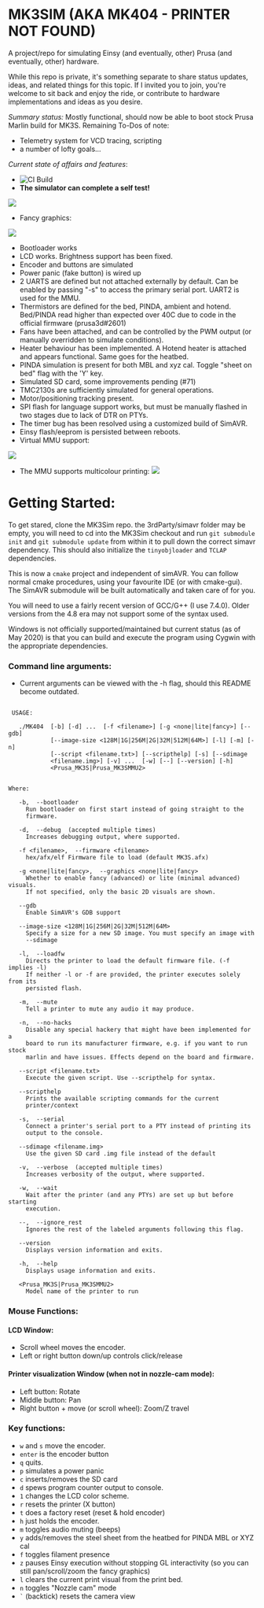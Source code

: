 # MK3SIM (AKA MK404 - PRINTER NOT FOUND)
A project/repo for simulating Einsy (and eventually, other) Prusa (and eventually, other) hardware.

While this repo is private, it's something separate to share status updates, ideas, and related things for this topic. If I invited you to join, you're welcome to sit back and enjoy the ride, or contribute to hardware implementations and ideas as you desire.

*Summary status:* Mostly functional, should now be able to boot stock Prusa Marlin build for MK3S.
Remaining To-Dos of note:
- Telemetry system for VCD tracing, scripting
- a number of lofty goals...

*Current state of affairs and features*:
- ![CI Build](https://github.com/vintagepc/MK3SIM/workflows/CI%20Build/badge.svg)
- **The simulator can complete a self test!**


![](https://user-images.githubusercontent.com/53943260/80157964-63404880-8595-11ea-9bfe-55668a0d4807.png)

- Fancy graphics:

![](images/Advanced_gfx.png)

- Bootloader works
- LCD works. Brightness support has been fixed.
- Encoder and buttons are simulated
- Power panic (fake button) is wired up
- 2 UARTS are defined but not attached externally by default. Can be enabled by passing "-s" to access the primary serial port. UART2 is used for the MMU.
- Thermistors are defined for the bed, PINDA, ambient and hotend. Bed/PINDA read higher than expected over 40C due to code in the official firmware (prusa3d#2601)
- Fans have been attached, and can be controlled by the PWM output (or manually overridden to simulate conditions).
- Heater behaviour has been implemented. A Hotend heater is attached and appears functional. Same goes for the heatbed.
- PINDA simulation is present for both MBL and xyz cal. Toggle "sheet on bed" flag with the 'Y' key.
- Simulated SD card, some improvements pending (#71)
- TMC2130s are sufficiently simulated for general operations.
- Motor/positioning tracking present.
- SPI flash for language support works, but must be manually flashed in two stages due to lack of DTR on PTYs.
- The timer bug has been resolved using a customized build of SimAVR.
- Einsy flash/eeprom is persisted between reboots.
- Virtual MMU support:

![](images/MMU2.png)

- The MMU supports multicolour printing:
![](https://user-images.githubusercontent.com/53943260/84335826-c432d880-ab63-11ea-9534-6cc61ae1a745.png)

# Getting Started:

To get stared, clone the MK3Sim repo. the 3rdParty/simavr folder may be empty, you will need to cd into the MK3Sim checkout and run `git submodule init` and `git submodule update` from within it to pull down the correct simavr dependency. This should also initialize the `tinyobjloader` and `TCLAP` dependencies.

This is now a `cmake` project and independent of simAVR. You can follow normal cmake procedures, using your favourite IDE (or with cmake-gui). The SimAVR submodule will be built automatically and taken care of for you.

You will need to use a fairly recent version of GCC/G++ (I use 7.4.0). Older versions from the 4.8 era may not support some of the syntax used.

Windows is not officially supported/maintained but current status (as of May 2020) is that you can build and execute the program using Cygwin with the appropriate dependencies.

### Command line arguments:
- Current arguments can be viewed with the -h flag, should this README become outdated.
```

 USAGE:

   ./MK404  [-b] [-d] ...  [-f <filename>] [-g <none|lite|fancy>] [--gdb]
            [--image-size <128M|1G|256M|2G|32M|512M|64M>] [-l] [-m] [-n]
            [--script <filename.txt>] [--scripthelp] [-s] [--sdimage
            <filename.img>] [-v] ...  [-w] [--] [--version] [-h]
            <Prusa_MK3S|Prusa_MK3SMMU2>


Where:

   -b,  --bootloader
     Run bootloader on first start instead of going straight to the
     firmware.

   -d,  --debug  (accepted multiple times)
     Increases debugging output, where supported.

   -f <filename>,  --firmware <filename>
     hex/afx/elf Firmware file to load (default MK3S.afx)

   -g <none|lite|fancy>,  --graphics <none|lite|fancy>
     Whether to enable fancy (advanced) or lite (minimal advanced) visuals.
     If not specified, only the basic 2D visuals are shown.

   --gdb
     Enable SimAVR's GDB support

   --image-size <128M|1G|256M|2G|32M|512M|64M>
     Specify a size for a new SD image. You must specify an image with
     --sdimage

   -l,  --loadfw
     Directs the printer to load the default firmware file. (-f implies -l)
     If neither -l or -f are provided, the printer executes solely from its
     persisted flash.

   -m,  --mute
     Tell a printer to mute any audio it may produce.

   -n,  --no-hacks
     Disable any special hackery that might have been implemented for a
     board to run its manufacturer firmware, e.g. if you want to run stock
     marlin and have issues. Effects depend on the board and firmware.

   --script <filename.txt>
     Execute the given script. Use --scripthelp for syntax.

   --scripthelp
     Prints the available scripting commands for the current
     printer/context

   -s,  --serial
     Connect a printer's serial port to a PTY instead of printing its
     output to the console.

   --sdimage <filename.img>
     Use the given SD card .img file instead of the default

   -v,  --verbose  (accepted multiple times)
     Increases verbosity of the output, where supported.

   -w,  --wait
     Wait after the printer (and any PTYs) are set up but before starting
     execution.

   --,  --ignore_rest
     Ignores the rest of the labeled arguments following this flag.

   --version
     Displays version information and exits.

   -h,  --help
     Displays usage information and exits.

   <Prusa_MK3S|Prusa_MK3SMMU2>
     Model name of the printer to run

```
### Mouse Functions:
#### LCD Window:
- Scroll wheel moves the encoder.
- Left or right button down/up controls click/release
#### Printer visualization Window (when not in nozzle-cam mode):
- Left button: Rotate
- Middle button: Pan
- Right button + move (or scroll wheel): Zoom/Z travel

### Key functions:
- `w` and `s` move the encoder.
- `enter` is the encoder button
- `q` quits.
- `p` simulates a power panic
- `c` inserts/removes the SD card
- `d` spews program counter output to console.
- `1` changes the LCD color scheme.
- `r` resets the printer (X button)
- `t` does a factory reset (reset & hold encoder)
- `h` just holds the encoder.
- `m` toggles audio muting (beeps)
- `y` adds/removes the steel sheet from the heatbed for PINDA MBL or XYZ cal
- `f` toggles filament presence
- `z` pauses Einsy execution without stopping GL interactivity (so you can still pan/scroll/zoom the fancy graphics)
- `l` clears the current print visual from the print bed.
- `n` toggles "Nozzle cam" mode
- `` ` `` (backtick) resets the camera view

